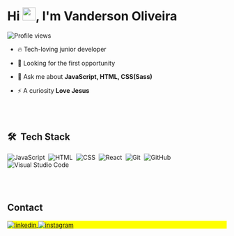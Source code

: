 <h1 align="left">Hi <img src="https://raw.githubusercontent.com/kaueMarques/kaueMarques/master/hi.gif" height="30px">, I'm Vanderson Oliveira</h1>
<p align="left"> <img src="https://komarev.com/ghpvc/?username=mVanderson-Oliveira12&color=yellow" alt="Profile views" /> </p>

- 🔥 Tech-loving junior developer

- 🔭 Looking for the first opportunity

- 💬 Ask me about **JavaScript, HTML, CSS(Sass)**

- ⚡ A curiosity **Love Jesus**



<br><br>

## 🛠 &nbsp;Tech Stack

![JavaScript](https://img.shields.io/badge/-JavaScript-05122A?style=flat&logo=javascript)&nbsp;
![HTML](https://img.shields.io/badge/-HTML-05122A?style=flat&logo=HTML5)&nbsp;
![CSS](https://img.shields.io/badge/-CSS-05122A?style=flat&logo=CSS3&logoColor=1572B6)&nbsp;
![React](https://img.shields.io/badge/-React-05122A?style=flat&logo=react)&nbsp;
![Git](https://img.shields.io/badge/-Git-05122A?style=flat&logo=git)&nbsp;
![GitHub](https://img.shields.io/badge/-GitHub-05122A?style=flat&logo=github)&nbsp;
![Visual Studio Code](https://img.shields.io/badge/-Visual%20Studio%20Code-05122A?style=flat&logo=visual-studio-code&logoColor=007ACC)&nbsp;

<br><br>

## Contact

<p align="left" style="background:yellow">
<a href="https://www.linkedin.com/in/vanderson-de-oliveira-7458b4215/" target="_blank">
  <img align="center" src="https://img.shields.io/badge/Vanderson-05122A?style=flat&logo=linkedin" alt="linkedin"/>
</a>
<a href="https://www.instagram.com/vanderson.oliveirra" target="_blank">
 <img align="center" src="https://img.shields.io/badge/Vanderson-05122A?style=flat&logo=instagram" alt="instagram"/>
</a>
</p>
